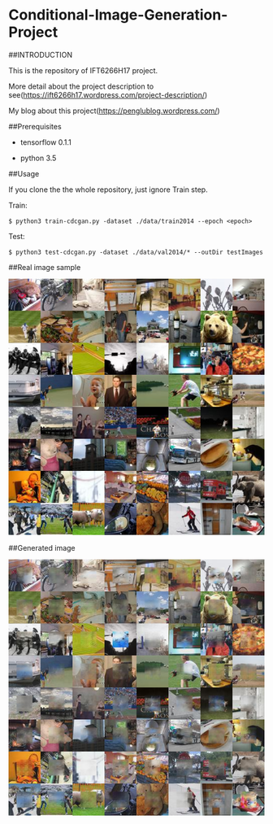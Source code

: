 # Conditional-Image-Generation-Project

##INTRODUCTION

This is the repository of IFT6266H17 project.

More detail about the project description to see(https://ift6266h17.wordpress.com/project-description/)

My blog about this project(https://penglublog.wordpress.com/)

##Prerequisites

- tensorflow 0.1.1

- python 3.5

##Usage

If you clone the the whole repository, just ignore Train step.

  Train:
  
    $ python3 train-cdcgan.py -dataset ./data/train2014 --epoch <epoch>
  
  Test:
  
    $ python3 test-cdcgan.py -dataset ./data/val2014/* --outDir testImages

##Real image sample

![](images/before.jpg)

##Generated image

![](images/0950.jpg)
